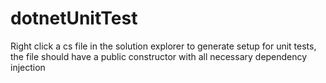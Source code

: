 # dotnetUnitTest

Right click a cs file in the solution explorer to generate setup for unit tests, the file should have a public constructor with all necessary dependency injection
